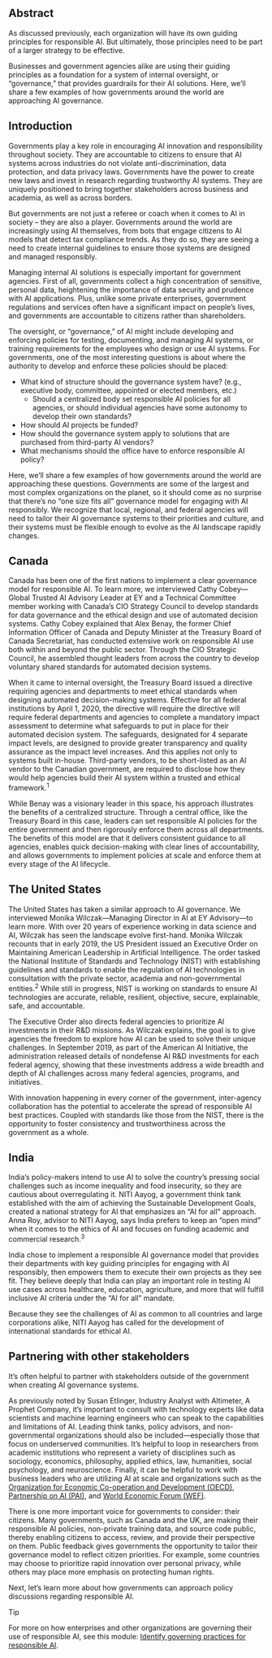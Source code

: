 ## Abstract

As discussed previously, each organization will have its own guiding principles for responsible AI. But ultimately, those principles need to be part of a larger strategy to be effective.

Businesses and government agencies alike are using their guiding principles as a foundation for a system of internal oversight, or “governance,” that provides guardrails for their AI solutions. Here, we’ll share a few examples of how governments around the world are approaching AI governance.

## Introduction

Governments play a key role in encouraging AI innovation and responsibility throughout society. They are accountable to citizens to ensure that AI systems across industries do not violate anti-discrimination, data protection, and data privacy laws. Governments have the power to create new laws and invest in research regarding trustworthy AI systems. They are uniquely positioned to bring together stakeholders across business and academia, as well as across borders.

But governments are not just a referee or coach when it comes to AI in society – they are also a player. Governments around the world are increasingly using AI themselves, from bots that engage citizens to AI models that detect tax compliance trends. As they do so, they are seeing a need to create internal guidelines to ensure those systems are designed and managed responsibly.

Managing internal AI solutions is especially important for government agencies. First of all, governments collect a high concentration of sensitive, personal data, heightening the importance of data security and prudence with AI applications. Plus, unlike some private enterprises, government regulations and services often have a significant impact on people’s lives, and governments are accountable to citizens rather than shareholders.

The oversight, or “governance,” of AI might include developing and enforcing policies for testing, documenting, and managing AI systems, or training requirements for the employees who design or use AI systems. For governments, one of the most interesting questions is about where the authority to develop and enforce these policies should be placed:

* What kind of structure should the governance system have? (e.g., executive body, committee, appointed or elected members, etc.)
  * Should a centralized body set responsible AI policies for all agencies, or should individual agencies have some autonomy to develop their own standards?
* How should AI projects be funded?
* How should the governance system apply to solutions that are purchased from third-party AI vendors?
* What mechanisms should the office have to enforce responsible AI policy?

Here, we’ll share a few examples of how governments around the world are approaching these questions. Governments are some of the largest and most complex organizations on the planet, so it should come as no surprise that there’s no “one size fits all” governance model for engaging with AI responsibly. We recognize that local, regional, and federal agencies will need to tailor their AI governance systems to their priorities and culture, and their systems must be flexible enough to evolve as the AI landscape rapidly changes.

## Canada

Canada has been one of the first nations to implement a clear governance model for responsible AI. To learn more, we interviewed Cathy Cobey—Global Trusted AI Advisory Leader at EY and a Technical Committee member working with Canada’s CIO Strategy Council to develop standards for data governance and the ethical design and use of automated decision systems. Cathy Cobey explained that Alex Benay, the former Chief Information Officer of Canada and Deputy Minister at the Treasury Board of Canada Secretariat, has conducted extensive work on responsible AI use both within and beyond the public sector. Through the CIO Strategic Council, he assembled thought leaders from across the country to develop voluntary shared standards for automated decision systems.

When it came to internal oversight, the Treasury Board issued a directive requiring agencies and departments to meet ethical standards when designing automated decision-making systems. Effective for all federal institutions by April 1, 2020, the directive will require the directive will require federal departments and agencies to complete a mandatory impact assessment to determine what safeguards to put in place for their automated decision system. The safeguards, designated for 4 separate impact levels, are designed to provide greater transparency and quality assurance as the impact level increases. And this applies not only to systems built in-house. Third-party vendors, to be short-listed as an AI vendor to the Canadian government, are required to disclose how they would help agencies build their AI system within a trusted and ethical framework.<sup>1</sup>

While Benay was a visionary leader in this space, his approach illustrates the benefits of a centralized structure. Through a central office, like the Treasury Board in this case, leaders can set responsible AI policies for the entire government and then rigorously enforce them across all departments. The benefits of this model are that it delivers consistent guidance to all agencies, enables quick decision-making with clear lines of accountability, and allows governments to implement policies at scale and enforce them at every stage of the AI lifecycle.

## The United States

The United States has taken a similar approach to AI governance. We interviewed Monika Wilczak—Managing Director in AI at EY Advisory—to learn more. With over 20 years of experience working in data science and AI, Wilczak has seen the landscape evolve first-hand. Monika Wilczak recounts that in early 2019, the US President issued an Executive Order on Maintaining American Leadership in Artificial Intelligence. The order tasked the National Institute of Standards and Technology (NIST) with establishing guidelines and standards to enable the regulation of AI technologies in consultation with the private sector, academia and non-governmental entities.<sup>2</sup> While still in progress, NIST is working on standards to ensure AI technologies are accurate, reliable, resilient, objective, secure, explainable, safe, and accountable.

The Executive Order also directs federal agencies to prioritize AI investments in their R&D missions. As Wilczak explains, the goal is to give agencies the freedom to explore how AI can be used to solve their unique challenges. In September 2019, as part of the American AI Initiative, the administration released details of nondefense AI R&D investments for each federal agency, showing that these investments address a wide breadth and depth of AI challenges across many federal agencies, programs, and initiatives.

With innovation happening in every corner of the government, inter-agency collaboration has the potential to accelerate the spread of responsible AI best practices. Coupled with standards like those from the NIST, there is the opportunity to foster consistency and trustworthiness across the government as a whole.

## India

India’s policy-makers intend to use AI to solve the country’s pressing social challenges such as income inequality and food insecurity, so they are cautious about overregulating it. NITI Aayog, a government think tank established with the aim of achieving the Sustainable Development Goals, created a national strategy for AI that emphasizes an “AI for all” approach. Anna Roy, advisor to NITI Aayog, says India prefers to keep an “open mind” when it comes to the ethics of AI and focuses on funding academic and commercial research.<sup>3</sup>

India chose to implement a responsible AI governance model that provides their departments with key guiding principles for engaging with AI responsibly, then empowers them to execute their own projects as they see fit. They believe deeply that India can play an important role in testing AI use cases across healthcare, education, agriculture, and more that will fulfill inclusive AI criteria under the “AI for all” mandate.

Because they see the challenges of AI as common to all countries and large corporations alike, NITI Aayog has called for the development of international standards for ethical AI.

## Partnering with other stakeholders

It’s often helpful to partner with stakeholders outside of the government when creating AI governance systems.

As previously noted by Susan Etlinger, Industry Analyst with Altimeter, A Prophet Company, it’s important to consult with technology experts like data scientists and machine learning engineers who can speak to the capabilities and limitations of AI. Leading think tanks, policy advisors, and non-governmental organizations should also be included—especially those that focus on underserved communities. It’s helpful to loop in researchers from academic institutions who represent a variety of disciplines such as sociology, economics, philosophy, applied ethics, law, humanities, social psychology, and neuroscience. Finally, it can be helpful to work with business leaders who are utilizing AI at scale and organizations such as the [Organization for Economic Co-operation and Development (OECD)](https://www.oecd.org), [Partnership on AI (PAI)](https://www.partnershiponai.org), and [World Economic Forum (WEF)](https://www.weforum.org).

There is one more important voice for governments to consider: their citizens. Many governments, such as Canada and the UK, are making their responsible AI policies, non-private training data, and source code public, thereby enabling citizens to access, review, and provide their perspective on them. Public feedback gives governments the opportunity to tailor their governance model to reflect citizen priorities. For example, some countries may choose to prioritize rapid innovation over personal privacy, while others may place more emphasis on protecting human rights.

Next, let’s learn more about how governments can approach policy discussions regarding responsible AI.

> [!TIP]
> For more on how enterprises and other organizations are governing their use of responsible AI, see this module: [Identify governing practices for responsible AI](https://docs.microsoft.com/learn/modules/responsible-ai-governing-practices/index).
